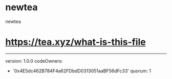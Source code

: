 # newtea
newtea
# https://tea.xyz/what-is-this-file
---
version: 1.0.0
codeOwners:
  - '0x4E5dc462B784F4a62FDbdD0313051aaBF56dFc33'
quorum: 1

